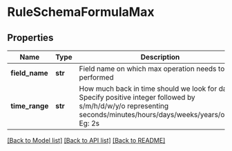 # RuleSchemaFormulaMax

## Properties
Name | Type | Description | Notes
------------ | ------------- | ------------- | -------------
**field_name** | **str** | Field name on which max operation needs to be performed | 
**time_range** | **str** | How much back in time should we look for data. Specify positive integer followed by s/m/h/d/w/y/o representing seconds/minutes/hours/days/weeks/years/offset. Eg: 2s | 

[[Back to Model list]](../README.md#documentation-for-models) [[Back to API list]](../README.md#documentation-for-api-endpoints) [[Back to README]](../README.md)


